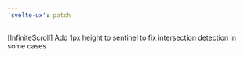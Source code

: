 ```yaml
---
'svelte-ux': patch
---
```


[InfiniteScroll] Add 1px height to sentinel to fix intersection detection in some cases
